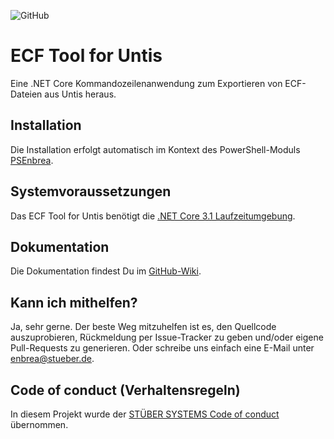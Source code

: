 ![GitHub](https://img.shields.io/github/license/stuebersystems/ecf.untis?style=flat-square)

# ECF Tool for Untis

Eine .NET Core Kommandozeilenanwendung zum Exportieren von ECF-Dateien aus Untis heraus.

## Installation

Die Installation erfolgt automatisch im Kontext des PowerShell-Moduls [PSEnbrea](https://github.com/stuebersystems/psenbrea).

## Systemvoraussetzungen

Das ECF Tool for Untis benötigt die [.NET Core 3.1 Laufzeitumgebung](https://dotnet.microsoft.com/download/dotnet-core/3.1). 

## Dokumentation

Die Dokumentation findest Du im [GitHub-Wiki](https://github.com/stuebersystems/ecf.untis/wiki).

## Kann ich mithelfen?

Ja, sehr gerne. Der beste Weg mitzuhelfen ist es, den Quellcode auszuprobieren, Rückmeldung per Issue-Tracker zu geben und/oder eigene Pull-Requests zu generieren. Oder schreibe uns einfach eine E-Mail unter enbrea@stueber.de.

## Code of conduct (Verhaltensregeln)

In diesem Projekt wurde der [STÜBER SYSTEMS Code of conduct](https://www.stueber.de/code-of-conduct.php) übernommen.
